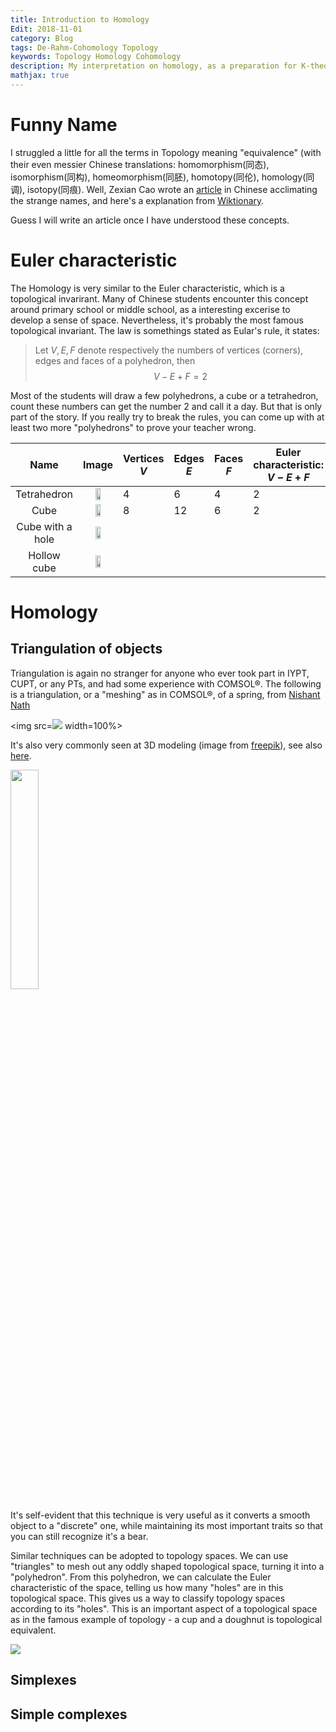 ```yaml
---
title: Introduction to Homology
Edit: 2018-11-01
category: Blog
tags: De-Rahm-Cohomology Topology
keywords: Topology Homology Cohomology 
description: My interpretation on homology, as a preparation for K-theory
mathjax: true
---
```


# Funny Name

I struggled a little for all the terms in Topology meaning "equivalence" (with their even messier Chinese translations:  homomorphism(同态), isomorphism(同构), homeomorphism(同胚), homotopy(同伦), homology(同调), isotopy(同痕). Well, Zexian Cao wrote an [article](http://www.wuli.ac.cn/fileup/PDF/2014-43-08-010.pdf) in Chinese acclimating the strange names, and here's a explanation from [Wiktionary](https://en.wiktionary.org/wiki/homology).

Guess I will write an article once I have understood these concepts. 

# Euler characteristic

The Homology is very similar to the Euler characteristic, which is a topological invarirant. Many of Chinese students encounter this concept around primary school or middle school, as a interesting excerise to develop a sense of space. Nevertheless, it's probably the most famous topological invariant. The law is somethings stated as Eular's rule, it states:

>Let $V, E,F$ denote respectively the numbers of vertices (corners), edges and faces of a polyhedron, then
>$$
>V-E+F=2
>$$
>

Most of the students will draw a few polyhedrons, a cube or a tetrahedron, count these numbers can get the number $2$ and call it a day. But that is only part of the story. If you really try to break the rules, you can come up with at least two more "polyhedrons" to prove your teacher wrong.


| Name                                                     | Image                                                        | Vertices $V$ | Edges $E$ | Faces $F$ | Euler characteristic: $V-E+F$ |
| :------------------: | :-------------------------: | ------------ | --------- | --------- | ------------------------------------- |
| Tetrahedron | <img src="https://raw.githubusercontent.com/yk-liu/yk-liu.github.io/master/_posts/2018-11-01-Introduction-to-Homology/assets/tetrahedron.png" width=40%> | 4    | 6    | 4   | 2                             |
| Cube        | <img src="https://raw.githubusercontent.com/yk-liu/yk-liu.github.io/master/_posts/2018-11-01-Introduction-to-Homology/assets/Cube.png" width=40%> | 8    | 12   | 6    | 2 |
| Cube with a hole | <img src="https://raw.githubusercontent.com/yk-liu/yk-liu.github.io/master/_posts/2018-11-01-Introduction-to-Homology/assets/CubeWithHole.png" width=40%> |  |  |  |  |
| Hollow cube | <img src="https://raw.githubusercontent.com/yk-liu/yk-liu.github.io/master/_posts/2018-11-01-Introduction-to-Homology/assets/hollowCube.png" width=40%> |  |  |  |  |





# Homology

## Triangulation of objects

Triangulation is again no stranger for anyone who ever took part in IYPT, CUPT, or any PTs, and had some experience with COMSOL®. The following is a triangulation, or a "meshing" as in COMSOL®, of a spring, from [Nishant Nath](https://nishantnath.wordpress.com/2012/06/21/comsol-tutorials-meshing/)

<img src=<img src="https://raw.githubusercontent.com/yk-liu/yk-liu.github.io/master/_posts/2018-11-01-Introduction-to-Homology/assets/COMSOL(R)mesh.png"> width=100%>

It's also very commonly seen at 3D modeling (image from [freepik](https://www.freepik.com/blog/10-free-low-poly-animal-vector-images/)), see also [here](https://poly.google.com/view/46bXrRt8pFF).

<img src="https://raw.githubusercontent.com/yk-liu/yk-liu.github.io/master/_posts/2018-11-01-Introduction-to-Homology/assets/LowPolyBear.png" width=30%>

It's self-evident that this technique is very useful as it converts a smooth object to a "discrete" one, while maintaining its most important traits so that you can still recognize it's a bear. 

Similar techniques can be adopted to topology spaces. We can use "triangles" to mesh out any oddly shaped topological space, turning it into a "polyhedron". From this polyhedron, we can calculate the Euler characteristic of the space, telling us how many "holes" are in this topological space. This gives us a way to classify topology spaces according to its "holes". This is an important aspect of a topological space as in the famous example of topology - a cup and a doughnut is topological equivalent.

<img src="https://upload.wikimedia.org/wikipedia/commons/2/26/Mug_and_Torus_morph.gif">

## Simplexes



## Simple complexes



 



